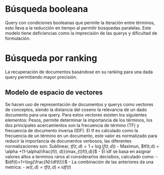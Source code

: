 # Búsqueda booleana
Query con condiciones booleanas que permite la iteración entre términos, esto lleva a la reducción en tiempo al permitir búsquedas paralelas. Este modelo tiene deficiencias como la imprecisión de las querys y dificultad de formulación.
# Búsqueda por ranking
La recuperación de documentos basándose en su ranking para una dada query permitiendo mayor precisión.
## Modelo de espacio de vectores
Se hacen uso de representación de documentos y querys como vectores de conceptos, siendo la distancia del coseno la relevancia de un dado documento para una query. Para estos vectores existen los siguientes elementos:
Pesos, permite determinar la importancia de los términos, los dos principales acercamientos son la frecuencia de término (TF) y frecuencia de documento inversa (IDF).
El tf es calculado como la frecuencia de un término en un documento, este valor es normalizado para reducir la importancia de documentos verbosos, las diferentes normalizaciones son:
 Sublinear, $tf(t,d) = 1+\log(f(t,d))$
		- Maximun, $tf(t,d) = \alpha +(1-\alpha)\frac{f(t, d)}{max_{t}f(t,d)}$
	- El idf se basa en asignar valores altos a terminos raros al considerarlos decisibos, calculado como: 
		- $idf(t)=1+\log(\frac{N}{df(t)})$
	- La combinación de las anteriores da una metrica:
	- $w(t,d)=tf(t,d)\times idf(t)$
